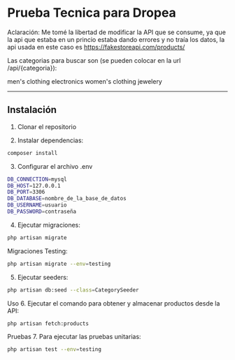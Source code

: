 # Prueba Tecnica para Dropea

Aclaración:
Me tomé la libertad de modificar la API que se consume, ya que la api que estaba en un princio estaba dando errores y no traía los datos, la api usada en este caso es https://fakestoreapi.com/products/ 

Las categorias para buscar son (se pueden colocar en la url /api/{categoria}):

men's clothing
electronics
women's clothing
jewelery

----------------------------------------------------------

## Instalación
1. Clonar el repositorio

2. Instalar dependencias:
```bash
composer install
```

3. Configurar el archivo .env
```bash
DB_CONNECTION=mysql
DB_HOST=127.0.0.1
DB_PORT=3306
DB_DATABASE=nombre_de_la_base_de_datos
DB_USERNAME=usuario
DB_PASSWORD=contraseña
```

4. Ejecutar migraciones:
```bash
php artisan migrate
```
Migraciones Testing:
```bash
php artisan migrate --env=testing
```

5. Ejecutar seeders:
```bash
php artisan db:seed --class=CategorySeeder
```

Uso
6. Ejecutar el comando para obtener y almacenar productos desde la API:

```bash
php artisan fetch:products
```

Pruebas
7. Para ejecutar las pruebas unitarias:

```bash
php artisan test --env=testing
```
